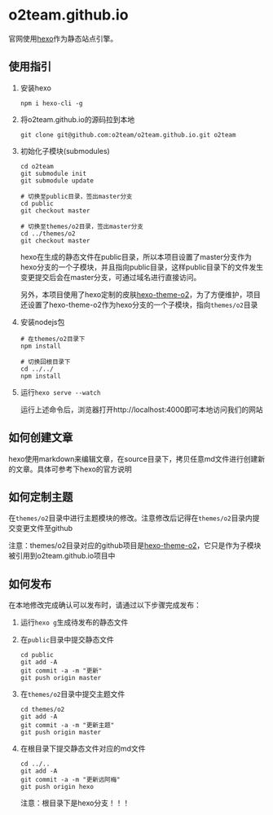 # o2team.github.io

官网使用[hexo](https://hexo.io)作为静态站点引擎。

## 使用指引

1. 安装hexo

    ```
    npm i hexo-cli -g
    ```

2. 将o2team.github.io的源码拉到本地

    ```
    git clone git@github.com:o2team/o2team.github.io.git o2team
    ```

3. 初始化子模块(submodules)

    ```
    cd o2team
    git submodule init
    git submodule update
    
    # 切换至public目录，签出master分支
    cd public
    git checkout master
    
    # 切换至themes/o2目录，签出master分支
    cd ../themes/o2
    git checkout master
    ```

    hexo在生成的静态文件在public目录，所以本项目设置了master分支作为hexo分支的一个子模块，并且指向public目录，这样public目录下的文件发生变更提交后会在master分支，可通过域名进行直接访问。
    
    另外，本项目使用了hexo定制的皮肤[hexo-theme-o2](https://github.com/o2team/hexo-theme-o2)，为了方便维护，项目还设置了hexo-theme-o2作为hexo分支的一个子模块，指向`themes/o2`目录

4. 安装nodejs包

    ```
    # 在themes/o2目录下
    npm install
    
    # 切换回根目录下
    cd ../../
    npm install
    ```

5. 运行`hexo serve --watch`

    运行上述命令后，浏览器打开http://localhost:4000即可本地访问我们的网站
    
## 如何创建文章

hexo使用markdown来编辑文章，在source目录下，拷贝任意md文件进行创建新的文章。具体可参考下hexo的官方说明
    
## 如何定制主题

在`themes/o2`目录中进行主题模块的修改。注意修改后记得在`themes/o2`目录内提交变更文件至github

注意：themes/o2目录对应的github项目是[hexo-theme-o2](https://github.com/o2team/hexo-theme-o2)，它只是作为子模块被引用到o2team.github.io项目中
    
## 如何发布

在本地修改完成确认可以发布时，请通过以下步骤完成发布：

1. 运行`hexo g`生成待发布的静态文件
2. 在`public`目录中提交静态文件

    ```
    cd public
    git add -A
    git commit -a -m "更新"
    git push origin master
    ```
    
3. 在`themes/o2`目录中提交主题文件

    ```
    cd themes/o2
    git add -A
    git commit -a -m "更新主题"
    git push origin master
    ```
4. 在根目录下提交静态文件对应的md文件

    ```
    cd ../..
    git add -A
    git commit -a -m "更新远阿梅"
    git push origin hexo
    ```
    注意：根目录下是hexo分支！！！
